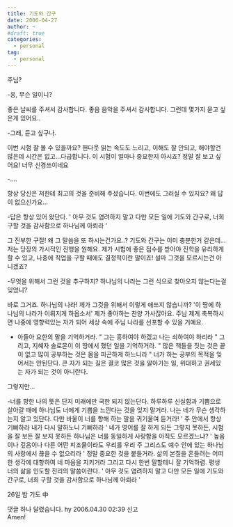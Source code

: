 ```yaml
---
title: 기도와 간구
date: 2006-04-27
author: ~
#draft: true
categories:
  - personal
tag:
  - personal
---
```




주님?

-응, 무슨 일이니?

좋은 날씨를 주셔서 감사합니다. 좋음 음악을 주셔서 감사합니다.
그런데 몇가지 묻고 싶은게 있어요..

-그래, 듣고 싶구나.

이번 시험 잘 볼 수 있을까요? 핸다웃 읽는 속도도 느리고, 이해도 잘 안되고, 해야할건 많은데 시간은 없고...다급합니다. 이 시험이 얼마나 중요한지 아시죠? 정말 잘 보고 싶어요! 너무 신경쓰이네요

-....

항상 당신은 저한테 최고의 것을 준비해 주셨습니다. 이번에도 그러실 수 있지요? 왜 답이 없으신가요...

-답은 항상 있어 왔단다. ' 아무 것도 염려하지 말고 다만 모든 일에 기도와 간구로, 너희 구할 것을 감사함으로 하나님께 아뢰라 '

그 진부한 구절! 왜 그 말씀을 또 하시는건가요..? 
기도와 간구는 이미 충분한거 같은데...저는 당장의 가시적인 진행을 원해요. 
제가 시험에 좋은 점수를 받아야 진학을 유리하게 할 수 있고, 나중에 직업을 구할 때에도 결정적이란 말이죠!
설마 그것을 모르시는건 아니겠죠?

-무엇을 위해서 그런 것을 추구하지? 하나님의 나라는 그런 식으로 찾아오지 않는다는걸 잊었니?

바로 그거죠. 하나님의 나라! 제가 그것을 위해서 이렇게 애쓰지 않습니까? 
'이 땅에 하나님의 나라가 이뤄지게 하옵소서' 제가 좋아하는 찬양 가사잖아요.
주님 제게 축복하시면 나중에 영향력있는 자가 되어 세상 속에 주님 나라를 선포할 수 있을 거예요.

- 아들아 요한의 말을 기억하거라. " 그는 흥하여야 하겠고 나는 쇠하여야 하리라 "
그리고, 지혜자 솔로몬이 이 땅에서 했던 일을 기억하거라. " 많은 책들을 짓는 것은 끝이 없고 많이 공부하는 것은 몸을 피곤하게 하느니라 " 너가 하는 공부의 목적을 잊어서는 안된단다. 큰 자가 되는 길은 결코 많은 것을 알아가는 일, 위대하고 권세있는 자가 되는 것이 아니란다.

그렇지만...

-너를 향한 나의 뜻은 단지 미래에만 국한 되지 않는단다. 하루하루 신실함과 기쁨으로 살아갈 때에 하나님도 너에게 기쁨을 느낀다는 것을 잊지 말거라. 나는 네가 무슨 생각하는지 알고 있단다. 다만 바울이 너를 향해 하는 말을 귀기울여 듣거라! ' 주 안에서 항상 기뻐하라 내가 다시 말하노니 기뻐하라 '
네가 영어를 잘 하게 되든 그렇지 못하든, 시험을 잘 보든 잘 보지 못하든 하나님은 너를 동일하게 사랑함을 아직도 모르겠느냐? ' 높음이나 깊음이나 다른 어떤 피조물이라도 우리를 우리 주 그리스도 예수 안에 있는 하나님의 사랑에서 끊을 수 없으리라 ' 정말 중요한 것을 붙들거라. 삶의 본질을 흔들려는 어떠한 생각에 대항하여 네 마음을 지키거라
그리고 다시 한번 말할테니 잘 기억하렴. 평생 너의 삶을 인도할 진리의 말씀이란다. ' 아무 것도 염려하지 말고 다만 모든 일에 기도와 간구로, 너희 구할 것을 감사함으로 하나님께 아뢰라 '

26일 밤 기도 中


 댓글 하나 달렸습니다.
hy 2006.04.30 02:39 신고   
Amen!




